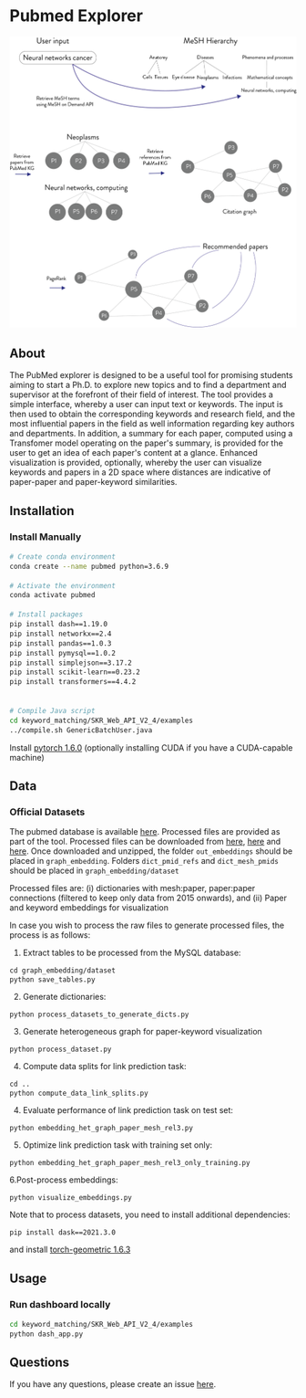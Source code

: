 
# Pubmed Explorer

![cover](workflow_figure.png)

## About
The PubMed explorer is designed to be a useful tool for promising students aiming to start a Ph.D. to explore new topics and to find a department and supervisor at the forefront of their field of interest. The tool provides a simple interface, whereby a user can input text or keywords. The input is then used to obtain the corresponding keywords and research field, and the most influential papers in the field as well information regarding 
key authors and departments. In addition, a summary for each paper, computed using a Transfomer model operating on the paper's summary, is provided for the user to get an idea of each paper's content at a glance.
Enhanced visualization is provided, optionally, whereby the user can visualize keywords and papers in a 2D space where distances are indicative of paper-paper and paper-keyword similarities.

## Installation

### Install Manually

```bash
# Create conda environment
conda create --name pubmed python=3.6.9

# Activate the environment
conda activate pubmed

# Install packages
pip install dash==1.19.0
pip install networkx==2.4
pip install pandas==1.0.3
pip install pymysql==1.0.2
pip install simplejson==3.17.2
pip install scikit-learn==0.23.2
pip install transformers==4.4.2


# Compile Java script
cd keyword_matching/SKR_Web_API_V2_4/examples
../compile.sh GenericBatchUser.java
```

Install [pytorch 1.6.0](https://pytorch.org/get-started/previous-versions/) (optionally installing CUDA if you have a CUDA-capable machine)

## Data

### Official Datasets

The pubmed database is available [here](http://er.tacc.utexas.edu/datasets/ped).
Processed files are provided as part of the tool.
Processed files can be downloaded from [here](https://pubmed-explorer-dataset.s3.eu-west-2.amazonaws.com/dict_mesh_pmids.tar.gz), [here](https://pubmed-explorer-dataset.s3.eu-west-2.amazonaws.com/dict_pmid_refs.tar.gz) and [here](https://pubmed-explorer-dataset.s3.eu-west-2.amazonaws.com/out_embeddings.tar.gz). Once downloaded and unzipped, the folder ```out_embeddings``` should be placed in ```graph_embedding```. Folders ```dict_pmid_refs``` and ```dict_mesh_pmids``` should be placed in ```graph_embedding/dataset```


Processed files are: (i) dictionaries with mesh:paper, paper:paper connections (filtered to keep only data from 2015 onwards), and (ii) Paper and keyword embeddings for visualization

In case you wish to process the raw files to generate processed files, the process is as follows:
1. Extract tables to be processed from the MySQL database:

```
cd graph_embedding/dataset
python save_tables.py
```

2. Generate dictionaries:

```
python process_datasets_to_generate_dicts.py
```

3. Generate heterogeneous graph for paper-keyword visualization

```
python process_dataset.py
```

4. Compute data splits for link prediction task:

```
cd ..
python compute_data_link_splits.py
```

4. Evaluate performance of link prediction task on test set:

```
python embedding_het_graph_paper_mesh_rel3.py
```

5. Optimize link prediction task with training set only:

```
python embedding_het_graph_paper_mesh_rel3_only_training.py
```

6.Post-process embeddings:

```
python visualize_embeddings.py
```

Note that to process datasets, you need to install additional dependencies:

```
pip install dask==2021.3.0
```
and install [torch-geometric 1.6.3](https://pytorch-geometric.readthedocs.io/en/1.6.3/notes/installation.html)



## Usage

### Run dashboard locally

```bash
cd keyword_matching/SKR_Web_API_V2_4/examples
python dash_app.py
```



## Questions

If you have any questions, please create an issue [here](https://github.com/ggonzalezp/pubmedkg_recommender/issues/new).
